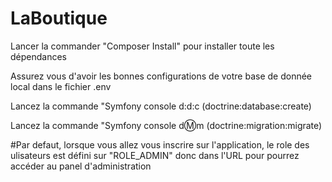 # LaBoutique

Lancer la commander "Composer Install" pour installer toute les dépendances

Assurez vous d'avoir les bonnes configurations de votre base de donnée local dans le fichier .env

Lancez la commande "Symfony console d:d:c (doctrine:database:create)

Lancez la commande "Symfony console d:m:m (doctrine:migration:migrate)

#Par defaut, lorsque vous allez vous inscrire sur l'application, le role des ulisateurs est défini sur "ROLE_ADMIN" donc dans l'URL pour pourrez accéder au panel d'administration

